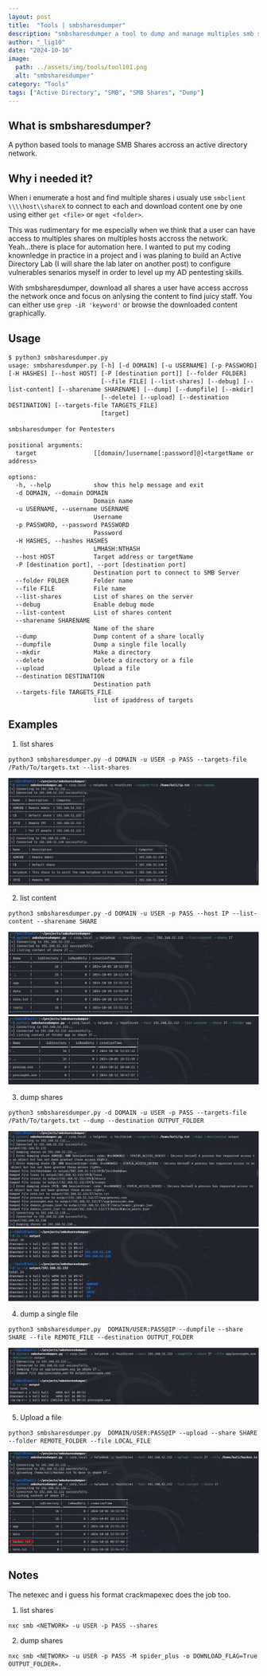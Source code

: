 ```yaml
---
layout: post
title:  "Tools | smbsharesdumper"
description: "smbsharesdumper a tool to dump and manage multiples smb shares over the network"
author: "_lig10"
date: "2024-10-16"
image:
  path: ../assets/img/tools/tool101.png
  alt: "smbsharesdumper"
category: "Tools"
tags: ["Active Directory", "SMB", "SMB Shares", "Dump"]
---
```



## What is smbsharesdumper?
A python based tools to manage SMB Shares accross an active directory network.

## Why i needed it?
When i enumerate a host and find multiple shares i usualy use `smbclient \\\\host\\shareX` to connect to each and download content one by one using either `get <file>` or `mget <folder>`.

This was rudimentary for me especially when we think that a user can have access to multiples shares on multiples hosts accross the network. Yeah...there is place for automation here. I wanted to put my coding knownledge in practice in a project and i was planing to build an Active Directory Lab (I will share the lab later on another post) to configure vulnerables senarios myself in order to level up my AD pentesting skills.

With smbsharesdumper, download all shares a user have access accross the network once and focus on anlysing the content to find juicy staff. You can either use `grep -iR 'keyword'` or browse the downloaded content graphically.

## Usage
```
$ python3 smbsharesdumper.py                                                                    
usage: smbsharesdumper.py [-h] [-d DOMAIN] [-u USERNAME] [-p PASSWORD] [-H HASHES] [--host HOST] [-P [destination port]] [--folder FOLDER]
                          [--file FILE] [--list-shares] [--debug] [--list-content] [--sharename SHARENAME] [--dump] [--dumpfile] [--mkdir]
                          [--delete] [--upload] [--destination DESTINATION] [--targets-file TARGETS_FILE]
                          [target]

smbsharesdumper for Pentesters

positional arguments:
  target                [[domain/]username[:password]@]<targetName or address>

options:
  -h, --help            show this help message and exit
  -d DOMAIN, --domain DOMAIN
                        Domain name
  -u USERNAME, --username USERNAME
                        Username
  -p PASSWORD, --password PASSWORD
                        Password
  -H HASHES, --hashes HASHES
                        LMHASH:NTHASH
  --host HOST           Target address or targetName
  -P [destination port], --port [destination port]
                        Destination port to connect to SMB Server
  --folder FOLDER       Folder name
  --file FILE           File name
  --list-shares         List of shares on the server
  --debug               Enable debug mode
  --list-content        List of shares content
  --sharename SHARENAME
                        Name of the share
  --dump                Dump content of a share locally
  --dumpfile            Dump a single file locally
  --mkdir               Make a directory
  --delete              Delete a directory or a file
  --upload              Upload a file
  --destination DESTINATION
                        Destination path
  --targets-file TARGETS_FILE
                        list of ipaddress of targets
```

## Examples

1. list shares
```
python3 smbsharesdumper.py -d DOMAIN -u USER -p PASS --targets-file /Path/To/targets.txt --list-shares
```
![list-shares](./assets/img/tools/smbsharesdumper1.png)
<br>

2. list content
```
python3 smbsharesdumper.py -d DOMAIN -u USER -p PASS --host IP --list-content --sharename SHARE
```
![list-shares](./assets/img/tools/smb_listcontent1.png)<br>
![list-shares](./assets/img/tools/smb_listcontent2.png)

3. dump shares
```
python3 smbsharesdumper.py -d DOMAIN -u USER -p PASS --targets-file /Path/To/targets.txt --dump --destination OUTPUT_FOLDER
```
![list-shares](./assets/img/tools/smbsharesdumper2.png)<br>
![list-shares](./assets/img/tools/smb_dump2.png)

4. dump a single file
```
python3 smbsharesdumper.py  DOMAIN/USER:PASS@IP --dumpfile --share SHARE --file REMOTE_FILE --destination OUTPUT_FOLDER
```
![list-shares](./assets/img/tools/smb_dumpfile.png)
<br>

5. Upload a file
```
python3 smbsharesdumper.py  DOMAIN/USER:PASS@IP --upload --share SHARE --folder REMOTE_FOLDER --file LOCAL_FILE
```
![list-shares](./assets/img/tools/smb_uploqd.png)
<br>

## Notes
The netexec and i guess his format crackmapexec does the job too.

1. list shares
```
nxc smb <NETWORK> -u USER -p PASS --shares
```

2. dump shares
```
nxc smb <NETWORK> -u USER -p PASS -M spider_plus -o DOWNLOAD_FLAG=True OUTPUT_FOLDER=.
```